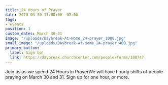```yaml
---
title: 24 Hours of Prayer
date: 2020-03-30 17:00:00 -07:00
tags:
- events
position: 1
custom_dates: March 30-31
image: "/uploads/Daybreak-At-Home_24-prayer_1080.jpg"
small_image: "/uploads/Daybreak-At-Home_24-prayer_480.jpg"
primary_button:
  label: Sign Up!
  link: https://daybreak.churchcenter.com/people/forms/108747
---
```


Join us as we spend 24 Hours in PrayerWe will have hourly shifts of people praying on March 30 and 31. Sign up for one hour, or more. 